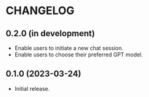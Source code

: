 # CHANGELOG

## 0.2.0 (in development)
* Enable users to initiate a new chat session.
* Enable users to choose their preferred GPT model.

## 0.1.0 (2023-03-24)
* Initial release.